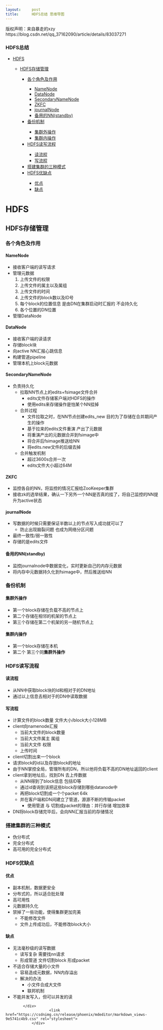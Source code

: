 ```yaml
---
layout:     post
title:      HDFS总结 思维导图
---
```

<div id="article_content" class="article_content clearfix csdn-tracking-statistics" data-pid="blog" data-mod="popu_307" data-dsm="post">
								<div class="article-copyright">
					版权声明：来自暴走的xzy					https://blog.csdn.net/qq_37162090/article/details/83037271				</div>
								            <div id="content_views" class="markdown_views prism-atom-one-light">
							<!-- flowchart 箭头图标 勿删 -->
							<svg xmlns="http://www.w3.org/2000/svg" style="display: none;"><path stroke-linecap="round" d="M5,0 0,2.5 5,5z" id="raphael-marker-block" style="-webkit-tap-highlight-color: rgba(0, 0, 0, 0);"></path></svg>
							<p></p><div class="toc"><h3>HDFS总结</h3><ul><li><a href="#HDFS_1" rel="nofollow">HDFS</a></li><ul><li><a href="#HDFS_2" rel="nofollow">HDFS存储管理</a></li><ul><li><a href="#_3" rel="nofollow">各个角色及作用</a></li><ul><li><a href="#NameNode_4" rel="nofollow">NameNode</a></li><li><a href="#DataNode_15" rel="nofollow">DataNode</a></li><li><a href="#SecondaryNameNode_22" rel="nofollow">SecondaryNameNode</a></li><li><a href="#ZKFC_36" rel="nofollow">ZKFC</a></li><li><a href="#journalNode_39" rel="nofollow">journalNode</a></li><li><a href="#NNstandby_44" rel="nofollow">备用的NN(standby)</a></li></ul><li><a href="#_48" rel="nofollow">备份机制</a></li><ul><li><a href="#_49" rel="nofollow">集群外操作</a></li><li><a href="#_53" rel="nofollow">集群内操作</a></li></ul><li><a href="#HDFS_56" rel="nofollow">HDFS读写流程</a></li><ul><li><a href="#_57" rel="nofollow">读流程</a></li><li><a href="#_60" rel="nofollow">写流程</a></li></ul><li><a href="#_77" rel="nofollow">搭建集群的三种模式</a></li><li><a href="#HDFS_81" rel="nofollow">HDFS优缺点</a></li><ul><li><a href="#_82" rel="nofollow">优点</a></li><li><a href="#_90" rel="nofollow">缺点</a></li></ul></ul></ul></ul></div><p></p>
<h1><a id="HDFS_1"></a>HDFS</h1>
<h2><a id="HDFS_2"></a>HDFS存储管理</h2>
<h3><a id="_3"></a>各个角色及作用</h3>
<h4><a id="NameNode_4"></a>NameNode</h4>
<ul>
<li>接收客户端的读写请求</li>
<li>管理元数据
<ol>
<li>上传文件的权限</li>
<li>上传文件的属主以及属组</li>
<li>上传文件的时间</li>
<li>上传文件的block数以及ID号</li>
<li>每个block的位置信息 是由DN在集群启动时汇报的 不会持久化</li>
<li>各个位置的DN位置</li>
</ol>
</li>
<li>管理DataNode</li>
</ul>
<h4><a id="DataNode_15"></a>DataNode</h4>
<ul>
<li>接收客户端的读请求</li>
<li>存储block块</li>
<li>向active NN汇报心跳信息</li>
<li>构建管道pipeline</li>
<li>管理本机上block元数据</li>
</ul>
<h4><a id="SecondaryNameNode_22"></a>SecondaryNameNode</h4>
<ul>
<li>负责持久化
<ul>
<li>拉取NN节点上的edits+fsimage文件合并
<ul>
<li>edits文件存储客户端对HDFS的操作</li>
<li>使用edits来存储操作是怕某个NN挂掉</li>
</ul>
</li>
<li>合并过程
<ul>
<li>文件拉取之时，在NN节点创建edits_new 目的为了存储在合并期间产生的操作</li>
<li>基于拉来的edits文件重演 产出了元数据</li>
<li>将重演产出的元数据合并到fsimage中</li>
<li>将合并后fsimage推送给NN</li>
<li>将edits.new文件的后缀去掉</li>
</ul>
</li>
<li>合并触发机制
<ul>
<li>超过3600s合并一次</li>
<li>edits文件大小超过64M</li>
</ul>
</li>
</ul>
</li>
</ul>
<h4><a id="ZKFC_36"></a>ZKFC</h4>
<ul>
<li>监控各自的NN，将监控的情况汇报给ZooKeeper集群</li>
<li>接收zk的选举结果，确认一下另外一个NN是否真的挂了，将自己监控的NN提升为active状态</li>
</ul>
<h4><a id="journalNode_39"></a>journalNode</h4>
<ul>
<li>写数据的时候只需要保证半数以上的节点写入成功就可以了
<ul>
<li>防止出现脑裂问题 也成为网络分区问题</li>
</ul>
</li>
<li>最终一致性/弱一致性</li>
<li>存储的是edits文件</li>
</ul>
<h4><a id="NNstandby_44"></a>备用的NN(standby)</h4>
<ul>
<li>监控journalnode中数据变化，实时更新自己的内存元数据</li>
<li>将内存中元数据持久化到fsimage中，然后推送给NN</li>
</ul>
<h3><a id="_48"></a>备份机制</h3>
<h4><a id="_49"></a>集群外操作</h4>
<ul>
<li>第一个block存储在负载不高的节点上</li>
<li>第二个存储在相邻的机架的节点上</li>
<li>第三个存储在第二个机架的另一随机节点上</li>
</ul>
<h4><a id="_53"></a>集群内操作</h4>
<ul>
<li>第一个block存储在本机</li>
<li>第二个 第三个同<strong>集群外操作</strong></li>
</ul>
<h3><a id="HDFS_56"></a>HDFS读写流程</h3>
<h4><a id="_57"></a>读流程</h4>
<ul>
<li>从NN中获取block块的Id和相对于的DN地址</li>
<li>通过以上信息去相对于的DN中读取数据</li>
</ul>
<h4><a id="_60"></a>写流程</h4>
<ul>
<li>计算文件的block数量  文件大小/block大小128MB</li>
<li>client向namenode汇报
<ul>
<li>当前大文件的block数量</li>
<li>当前大文件属主 属组</li>
<li>当前大文件 权限</li>
<li>上传时间</li>
</ul>
</li>
<li>client切割出来一个block</li>
<li>请求block的id以及存放block的地址</li>
<li>由于NN掌控全局，管理所有的DN，所以他将负载不高的DN地址返回的client</li>
<li>client拿到地址后，找到DN 去上传数据
<ul>
<li>从NN得到了block信息 包括ID等</li>
<li>通过id查询到该把这些block存储到哪些datanode中</li>
<li>再把block切割成一个个packet 64k</li>
<li>并在客户端和DN间建立了管道，源源不断的传输packet
<ul>
<li>使用管道 与 切割成packet的理由：并行存储 增加效率</li>
</ul>
</li>
</ul>
</li>
<li>DN将block存储完毕后，会向NN汇报当前的存储情况</li>
</ul>
<h3><a id="_77"></a>搭建集群的三种模式</h3>
<ul>
<li>伪分布式</li>
<li>完全分布式</li>
<li>高可用的完全分布式</li>
</ul>
<h3><a id="HDFS_81"></a>HDFS优缺点</h3>
<h4><a id="_82"></a>优点</h4>
<ul>
<li>副本机制，数据更安全</li>
<li>分布式的，所以适合批处理</li>
<li>高可用性</li>
<li>元数据持久化</li>
<li>禁掉了一些功能，使得集群更加完美
<ul>
<li>不能修改文件</li>
<li>文件上传成功后，不能修改block大小</li>
</ul>
</li>
</ul>
<h4><a id="_90"></a>缺点</h4>
<ul>
<li>无法毫秒级的读写数据
<ul>
<li>读写复杂 需要找nn请求</li>
<li>形成管道 文件切割block 形成packet</li>
</ul>
</li>
<li>不适合存储大量的小文件
<ul>
<li>容易造成元数据，NN内存溢出</li>
<li>解决的办法
<ul>
<li>小文件合成大文件</li>
<li>联邦机制</li>
</ul>
</li>
</ul>
</li>
<li>不能并发写入，但可以并发的读</li>
</ul>

            </div>
						<link href="https://csdnimg.cn/release/phoenix/mdeditor/markdown_views-9e5741c4b9.css" rel="stylesheet">
                </div>
